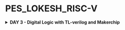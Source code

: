 # PES_LOKESH_RISC-V
<details>

<summary><b> DAY 3 - Digital Logic with TL-verilog and Makerchip </b></summary>

+ Combinational logic in TL-Verilog using Makerchip
  - Welcome
  - Introduction To Logic Gates
  - Basic Mux Implementation And Introduction To Makerchip
  - Labs For Combinational Logic
+ Sequential logic
  - Introduction To Sequential Logic And Counter Lab
  - Sequential Calculator Lab
+ Pipelined logic
  - Pipelined Logic And Re-Timing
  - Pipeline Logic Advantages And Demo In Platform
  - Lab On Error Conditions Within Computation Pipeline
  - Lab On 2-Cycle Calculator
+ Validity
  - Introduction To Validity And Its Advantages
  - Lab On Validity And Valid When Condition
  - Lab To Compute Total Distance
  - Lab on 2-cycle Calculator with Validity
  - Calulator Single Value Memory Lab
+ Wrap-up
  - Introduction To Hierarchy Concept
  
<details>

<summary><b> LAB WORK </b></summary> 

### Combinational logic in TL-Verilog using Makerchip
Refer to the github repository [https://github.com/stevehoover/RISC-V_MYTH_Workshop](https://github.com/stevehoover/RISC-V_MYTH_Workshop) for the preceding labs.

The basic logic gates are NOT, AND, OR, XOR, NAND, NOR and XNOR. These can be used to make all combinational logic circuits. 
![CL](https://github.com/Lo-kesh4/PES_LOKESH_RISC-V/assets/131575546/35c2e7a0-dd4b-44da-9b35-3dc9e4df6b45)


For example a mulitplexer or a mux. We can implement it using a ternary operator in verilog.
Go to [makerchip.com](https://myth.makerchip.com/) and launch the makerchip ide.

+ Getting used to the makerchip platform

  ![1](https://github.com/Lo-kesh4/PES_LOKESH_RISC-V/assets/131575546/e8e8e77a-c264-4f2a-a561-2a0cb3b362a1)

  
+ Inverter.
  A) Inverter
     1. Open "Examples" (under "Tutorials").
     2. Load "Default Template".
     3. Make an inverter.
        On line 16, in place of: //...
        (Preserve 3-space indentation, no tabs)
        type:
        ```$out = $in1;```
     4. Compile ("E" menu) & Explore
  ![inv](https://github.com/Lo-kesh4/PES_LOKESH_RISC-V/assets/131575546/b12da6bd-8c13-4937-8264-39ad03935298)

+ Vector
  $out[4:0] creates a “vector” of 5 bits.
  Arithmetic operators operate on vectors as binary numbers.
  1.Try:
  ```$out[4:0] = $in1[3:0] + $in2[3:0];```
  
  ![Vector](https://github.com/Lo-kesh4/PES_LOKESH_RISC-V/assets/131575546/cadf2a27-1422-4f11-9725-272a5d96601b)

+ MUX
  
  ![sel](https://github.com/Lo-kesh4/PES_LOKESH_RISC-V/assets/131575546/29fa2d17-611d-4bb9-9e46-41ec4eda9be7)

####  Combinational calculator
  1. Implement this.
  2. Use:
        ```$val1[31:0] = $rand1[3:0] ;```
        ```$val2[31:0] = $rand2[3:0] ;```
        for inputs to keep values small.
  4. We’ll return to this, so “Save as new project”, bookmark, and open a new Makerchip IDE in a new tab.

  ![calu](https://github.com/Lo-kesh4/PES_LOKESH_RISC-V/assets/131575546/169da563-c02f-4e9d-8447-d03b097a1935)


#### Sequential Logic
Sequential logic is sequenced by a clock signal. The circuit is constructed to enter a known state in response to a reset signal. The sequential circuit in its entirety can be viewed as a state machine.

+ Fibonacci series
  ![Screenshot from 2023-10-12 11-18-28](https://github.com/Lo-kesh4/PES_LOKESH_RISC-V/assets/131575546/b992d6b5-c959-4213-9774-43d5027f9640)

+ Counter
  ![image](https://github.com/Lo-kesh4/PES_LOKESH_RISC-V/assets/131575546/137b90b7-c9c2-4d64-9ec6-6afa1b16c061)

  
  ![image](https://github.com/Lo-kesh4/PES_LOKESH_RISC-V/assets/131575546/a72ddd80-13fc-4cd5-89ad-772772a0cf6c)
  ![image](https://github.com/Lo-kesh4/PES_LOKESH_RISC-V/assets/131575546/84ffd54e-27e9-4167-8cdc-4afc171d4d9b)

####  Sequential Calculator
  A real calculator remembers the last result, and uses it for the next calculation.
  1. Return to the calculator.
  2. Update the calculator to perform a new calculation each cycle where
     ```$val1[31:0] ```= the result of the previous calculation.
  3. Reset $out to zero.
  4. Copy code and save outside of Makerchip (just to be safe).
     
  ![image](https://github.com/Lo-kesh4/PES_LOKESH_RISC-V/assets/131575546/d8d33754-ccf7-468f-9ce3-844191343d87)

  ![image](https://github.com/Lo-kesh4/PES_LOKESH_RISC-V/assets/131575546/929ac455-1738-448e-b5f1-061fa184eadd)

+ A Simple Pipeline through Pythogoren 
  ![image](https://github.com/Lo-kesh4/PES_LOKESH_RISC-V/assets/131575546/75924b35-6615-4778-bd30-69e7367d2238)

## Identifiers and Types
   Type of an identifier determined by symbol prefix and case/delimitation style.
   First token must start with two alpha chars. These determine delimitation style
      1. ```$lower_case```: pipe signal
      2. ```$CamelCase```: state signal (technically, this is
             “Pascal case”)
      3. ```$UPPER_CASE```: keyword signal
    Numbers end tokens (after alphas)
      1. ```$base64_value```: good
      2. ```$bad_name_5```: bad
    Numeric identifiers
      1. ```>>1```: ahead by 1
+ Fibonacci Series in a Pipeline
  
  ![image](https://github.com/Lo-kesh4/PES_LOKESH_RISC-V/assets/131575546/2578382d-161f-4c6a-bfaf-11f386594532)

  ```
  |fib
         @1
            $num[31:0] = *reset ? 1 : (>>1$num + >>2$num);
  ```
  ![image](https://github.com/Lo-kesh4/PES_LOKESH_RISC-V/assets/131575546/efe5d404-6d5a-4a13-a5ee-bc44bb7e7bc6)

  Pipline
  
  ![image](https://github.com/Lo-kesh4/PES_LOKESH_RISC-V/assets/131575546/d9b0bda7-7840-4f3e-bed2-e9c900e65811)
  
  which ORs together (||) various error conditions that can occur within a computation pipeline.
  
####  Counter and Calculator in Pipeline
  1. Put calculator and counter in stage @1 of a |calc pipeline.
  2. Check log, diagram, and waveform.
  3. Confirm save.
  Note:1. The ```$reset = *reset``` expression should be moved under the pipeline and pipestage as well.
       2. At this point, be sure to use the Calculator Starter Code from the github repo(stevehoover).
     
  ![Screenshot from 2023-10-12 16-18-47](https://github.com/Lo-kesh4/PES_LOKESH_RISC-V/assets/131575546/3370513f-7c07-4dae-bac7-8f808efcc1c6)

#### Cycle Calculator
  At high frequency, we might need to calculate every other cycle.
     1. Change alignment of $out (to calculate every other cycle).
     2. Change counter to single-bit (to indicate every other cycle).
     3. Connect $valid (to clear alternate outputs).
     4. Retime mux to @2 (to ease timing; no functional change).
     5. Verify behavior in waveform.
     6. Save.
  ![image](https://github.com/Lo-kesh4/PES_LOKESH_RISC-V/assets/131575546/8753b18a-e64c-4827-8a6f-b8e675feca49)

![image](https://github.com/Lo-kesh4/PES_LOKESH_RISC-V/assets/131575546/acde37fa-4fb3-4649-906f-969230733411)

## Validity 
Validity provides:
● Easier debug
● Cleaner design
● Better error checking
● Automated clock gating
#### Clock Gating
Motivation: 
  Clock signals are distributed to EVERY flip-flop.
  Clocks toggle twice per cycle.
  This consumes power.
Clock gating avoids toggling clock signals.
TL-Verilog can produce fine-grained gating (or enables).

#### Total Distance (Makerchip walkthrough)

  ![image](https://github.com/Lo-kesh4/PES_LOKESH_RISC-V/assets/131575546/03f2b167-e9f3-4d5b-ad58-b677a859a786)

![image](https://github.com/Lo-kesh4/PES_LOKESH_RISC-V/assets/131575546/485d9c01-7ef4-434f-9aa3-6219063c6b8b)

### 2-Cycle Calculator with Validity
  
